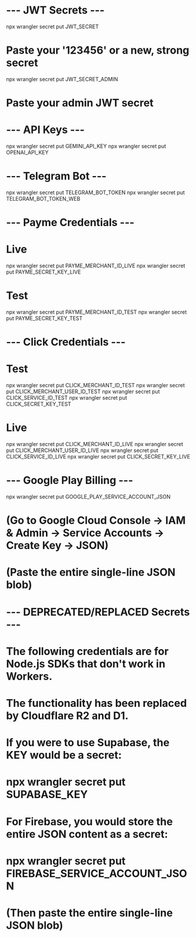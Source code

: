 # --- JWT Secrets ---
npx wrangler secret put JWT_SECRET
# Paste your '123456' or a new, strong secret

npx wrangler secret put JWT_SECRET_ADMIN
# Paste your admin JWT secret

# --- API Keys ---
npx wrangler secret put GEMINI_API_KEY
npx wrangler secret put OPENAI_API_KEY

# --- Telegram Bot ---
npx wrangler secret put TELEGRAM_BOT_TOKEN
npx wrangler secret put TELEGRAM_BOT_TOKEN_WEB

# --- Payme Credentials ---
# Live
npx wrangler secret put PAYME_MERCHANT_ID_LIVE
npx wrangler secret put PAYME_SECRET_KEY_LIVE
# Test
npx wrangler secret put PAYME_MERCHANT_ID_TEST
npx wrangler secret put PAYME_SECRET_KEY_TEST

# --- Click Credentials ---
# Test
npx wrangler secret put CLICK_MERCHANT_ID_TEST
npx wrangler secret put CLICK_MERCHANT_USER_ID_TEST
npx wrangler secret put CLICK_SERVICE_ID_TEST
npx wrangler secret put CLICK_SECRET_KEY_TEST
# Live
npx wrangler secret put CLICK_MERCHANT_ID_LIVE
npx wrangler secret put CLICK_MERCHANT_USER_ID_LIVE
npx wrangler secret put CLICK_SERVICE_ID_LIVE
npx wrangler secret put CLICK_SECRET_KEY_LIVE

# --- Google Play Billing ---
npx wrangler secret put GOOGLE_PLAY_SERVICE_ACCOUNT_JSON
# (Go to Google Cloud Console -> IAM & Admin -> Service Accounts -> Create Key -> JSON)
# (Paste the entire single-line JSON blob)


# --- DEPRECATED/REPLACED Secrets ---
# The following credentials are for Node.js SDKs that don't work in Workers.
# The functionality has been replaced by Cloudflare R2 and D1.

# If you were to use Supabase, the KEY would be a secret:
# npx wrangler secret put SUPABASE_KEY

# For Firebase, you would store the entire JSON content as a secret:
# npx wrangler secret put FIREBASE_SERVICE_ACCOUNT_JSON
# (Then paste the entire single-line JSON blob)